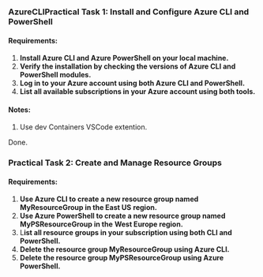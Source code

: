 ### AzureCLIPractical Task 1: Install and Configure Azure CLI and PowerShell
#### Requirements:
1. **Install Azure CLI and Azure PowerShell on your local machine.**
2. **Verify the installation by checking the versions of Azure CLI and PowerShell modules.**
3. **Log in to your Azure account using both Azure CLI and PowerShell.**
4. **List all available subscriptions in your Azure account using both tools.**

#### Notes:
1. Use dev Containers VSCode extention.

Done.

### Practical Task 2: Create and Manage Resource Groups
#### Requirements:
1. **Use Azure CLI to create a new resource group named MyResourceGroup in the East US**
**region.**
2. **Use Azure PowerShell to create a new resource group named MyPSResourceGroup in the**
**West Europe region.**
3. L**ist all resource groups in your subscription using both CLI and PowerShell.**
4. **Delete the resource group MyResourceGroup using Azure CLI.**
5. **Delete the resource group MyPSResourceGroup using Azure PowerShell.**


